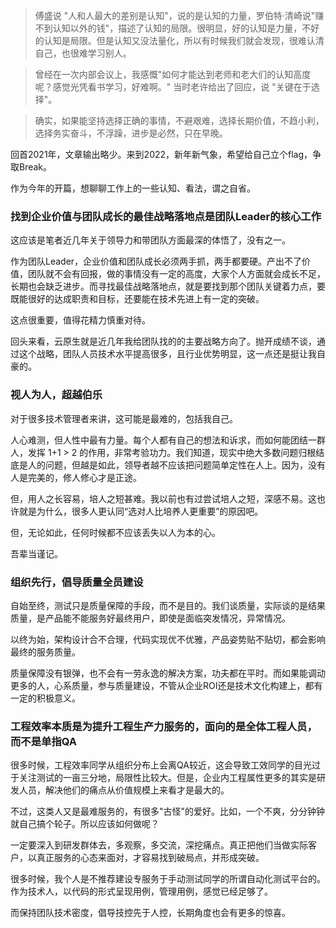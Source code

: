 > 傅盛说 "人和人最大的差别是认知"，说的是认知的力量，罗伯特·清崎说"赚不到认知以外的钱"，描述了认知的局限。很明显，好的认知是力量，不好的认知是局限。但是认知又没法量化，所以有时候我们就会发现，很难认清自己，也很难学习别人。

> 曾经在一次内部会议上，我感慨"如何才能达到老师和老大们的认知高度呢？感觉光凭看书学习，好难啊。" 当时老许给出了回应，说 "关键在于选择"。

> 确实，如果能坚持选择正确的事情，不避艰难，选择长期价值，不趋小利，选择务实奋斗，不浮躁，进步是必然，只在早晚。

回首2021年，文章输出略少。来到2022，新年新气象，希望给自己立个flag，争取Break。

作为今年的开篇，想聊聊工作上的一些认知、看法，谓之自省。

### 找到企业价值与团队成长的最佳战略落地点是团队Leader的核心工作

这应该是笔者近几年关于领导力和带团队方面最深的体悟了，没有之一。

作为团队Leader，企业价值和团队成长必须两手抓，两手都要硬。产出不了价值，团队就不会有回报，做的事情没有一定的高度，大家个人方面就会成长不足，长期也会缺乏进步。而寻找最佳战略落地点，就是要找到那个团队关键着力点，要既能很好的达成职责和目标，还要能在技术先进上有一定的突破。

这点很重要，值得花精力慎重对待。

回头来看，云原生就是近几年我给团队找的的主要战略方向了。抛开成绩不谈，通过这个战略，团队人员技术水平提高很多，且行业优势明显，这一点还是挺让我自豪的。

### 视人为人，超越伯乐

对于很多技术管理者来讲，这可能是最难的，包括我自己。

人心难测，但人性中最有力量。每个人都有自己的想法和诉求，而如何能团结一群人，发挥 1+1 > 2 的作用，非常考验功力。我们知道，现实中绝大多数问题归根结底是人的问题，但越是如此，领导者越不应该把问题简单定性在人上。因为，没有人是完美的，修人修心才是正途。

但，用人之长容易，培人之短甚难。我以前也有过尝试培人之短，深感不易。这也许就是为什么，很多人更认同“选对人比培养人更重要”的原因吧。

但，无论如此，任何时候都不应该丢失以人为本的心。

吾辈当谨记。

### 组织先行，倡导质量全员建设

自始至终，测试只是质量保障的手段，而不是目的。我们谈质量，实际谈的是结果质量，是产品能不能服务好最终用户，即使是面临突发情况，异常情况。

以终为始，架构设计合不合理，代码实现优不优雅，产品姿势贴不贴切，都会影响最终的服务质量。

质量保障没有银弹，也不会有一劳永逸的解决方案，功夫都在平时。而如果能调动更多的人，心系质量，参与质量建设，不管从企业ROI还是技术文化构建上，都有一定的积极意义。

### 工程效率本质是为提升工程生产力服务的，面向的是全体工程人员，而不是单指QA

很多时候，工程效率同学从组织分布上会离QA较近，这会导致工效同学的目光过于关注测试的一亩三分地，局限性比较大。但是，企业内工程属性更多的其实是研发人员，解决他们的痛点从价值规模上来看才是最大的。

不过，这类人又是最难服务的，有很多"古怪"的爱好。比如，一个不爽，分分钟钟就自己搞个轮子。所以应该如何做呢？

一定要深入到研发群体去，多观察，多交流，深挖痛点。真正把他们当做实际客户，以真正服务的心态来面对，才容易找到破局点，并形成突破。

很多时候，我个人是不推荐建设专服务于手动测试同学的所谓自动化测试平台的。作为技术人，以代码的形式呈现用例，管理用例，感觉已经足够了。

而保持团队技术密度，倡导技控先于人控，长期角度也会有更多的惊喜。